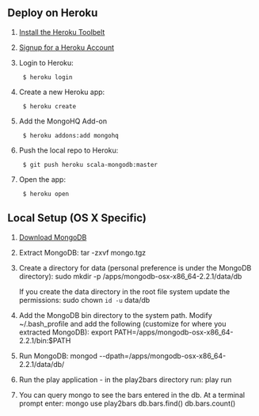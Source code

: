 Deploy on Heroku
----------------

1. [Install the Heroku Toolbelt](http://toolbelt.heroku.com)

2. [Signup for a Heroku Account](http://heroku.com/signup)

3. Login to Heroku:

        $ heroku login

4. Create a new Heroku app:

        $ heroku create

5. Add the MongoHQ Add-on

        $ heroku addons:add mongohq

6. Push the local repo to Heroku:

        $ git push heroku scala-mongodb:master

7. Open the app:

        $ heroku open


Local Setup (OS X Specific)
---------------------------

1. [Download MongoDB](http://www.mongodb.org/downloads)

2. Extract MongoDB:
		tar -zxvf mongo.tgz

3. Create a directory for data (personal preference is under the MongoDB directory):
		sudo mkdir -p /apps/mongodb-osx-x86_64-2.2.1/data/db 
   
   If you create the data directory in the root file system update the permissions:
   		sudo chown `id -u` data/db

4. Add the MongoDB bin directory to the system path.  Modify ~/.bash_profile and add the following (customize for where you extracted MongoDB):
		export PATH=/apps/mongodb-osx-x86_64-2.2.1/bin:$PATH

5. Run MongoDB:
		mongod --dpath=/apps/mongodb-osx-x86_64-2.2.1/data/db/

6. Run the play application - in the play2bars directory run:
		play run 

7. You can query mongo to see the bars entered in the db.  At a terminal prompt enter:
		mongo
		use play2bars
		db.bars.find()
		db.bars.count()

